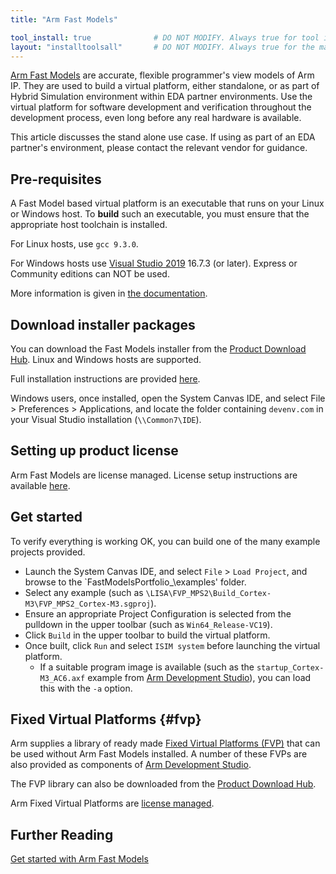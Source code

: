```yaml
---
title: "Arm Fast Models"

tool_install: true              # DO NOT MODIFY. Always true for tool installs
layout: "installtoolsall"       # DO NOT MODIFY. Always true for the main page of tool installs
---
```

[Arm Fast Models](https://developer.arm.com/Tools%20and%20Software/Fast%20Models) are accurate, flexible programmer's view models of Arm IP. They are used to build a virtual platform, either standalone, or as part of Hybrid Simulation environment within EDA partner environments. Use the virtual platform for software development and verification throughout the development process, even long before any real hardware is available.

This article discusses the stand alone use case. If using as part of an EDA partner's environment, please contact the relevant vendor for guidance.

## Pre-requisites

A Fast Model based virtual platform is an executable that runs on your Linux or Windows host. To **build** such an executable, you must ensure that the appropriate host toolchain is installed.

For Linux hosts, use `gcc 9.3.0`.

For Windows hosts use [Visual Studio 2019](https://visualstudio.microsoft.com/vs/older-downloads/) 16.7.3 (or later). Express or Community editions can NOT be used.

More information is given in [the documentation](https://developer.arm.com/documentation/100965/1117/Installing-Fast-Models/Requirements-for-Fast-Models).

## Download installer packages

You can download the Fast Models installer from the [Product Download Hub](https://developer.arm.com/downloads/view/FM000A). Linux and Windows hosts are supported.

Full installation instructions are provided [here](https://developer.arm.com/documentation/100965/latest/Installing-Fast-Models/Installation).

Windows users, once installed, open the System Canvas IDE, and select File > Preferences > Applications, and locate the folder containing `devenv.com` in your Visual Studio installation (`\\Common7\IDE`).

## Setting up product license

Arm Fast Models are license managed. License setup instructions are available [here](../license/).

## Get started

To verify everything is working OK, you can build one of the many example projects provided.

 - Launch the System Canvas IDE, and select `File` > `Load Project`, and browse to the `FastModelsPortfolio_<version>\examples' folder.
 - Select any example (such as `\LISA\FVP_MPS2\Build_Cortex-M3\FVP_MPS2_Cortex-M3.sgproj`).
 - Ensure an appropriate Project Configuration is selected from the pulldown in the upper toolbar (such as `Win64_Release-VC19`).
 - Click `Build` in the upper toolbar to build the virtual platform.
 - Once built, click `Run` and select `ISIM system` before launching the virtual platform.
   - If a suitable program image is available (such as the `startup_Cortex-M3_AC6.axf` example from [Arm Development Studio](https://developer.arm.com/Tools%20and%20Software/Arm%20Development%20Studio)), you can load this with the `-a` option.

## Fixed Virtual Platforms {#fvp}

Arm supplies a library of ready made [Fixed Virtual Platforms (FVP)](https://developer.arm.com/Tools%20and%20Software/Fixed%20Virtual%20Platforms) that can be used without Arm Fast Models installed. A number of these FVPs are also provided as components of [Arm Development Studio](https://developer.arm.com/Tools%20and%20Software/Arm%20Development%20Studio).

The FVP library can also be downloaded from the [Product Download Hub](https://developer.arm.com/downloads/view/FM000A).

Arm Fixed Virtual Platforms are [license managed](../license/).

## Further Reading

   [Get started with Arm Fast Models](https://developer.arm.com/documentation/102441)
